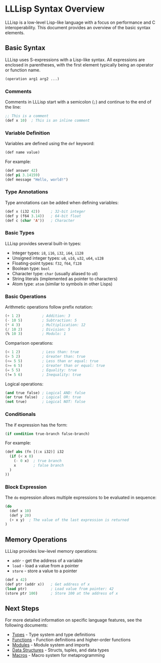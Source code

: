 # LLLisp Syntax Overview

LLLisp is a low-level Lisp-like language with a focus on performance and C interoperability. This document provides an overview of the basic syntax elements.

## Basic Syntax

LLLisp uses S-expressions with a Lisp-like syntax. All expressions are enclosed in parentheses, with the first element typically being an operator or function name.

```lisp
(operation arg1 arg2 ...)
```

### Comments

Comments in LLLisp start with a semicolon (`;`) and continue to the end of the line:

```lisp
;; This is a comment
(def x 10)  ; This is an inline comment
```

### Variable Definition

Variables are defined using the `def` keyword:

```lisp
(def name value)
```

For example:

```lisp
(def answer 42)
(def pi 3.14159)
(def message "Hello, world!")
```

### Type Annotations

Type annotations can be added when defining variables:

```lisp
(def x (i32 42))     ; 32-bit integer
(def y (f64 3.14))   ; 64-bit float
(def c (char 'A'))   ; Character
```

### Basic Types

LLLisp provides several built-in types:

- Integer types: `i8`, `i16`, `i32`, `i64`, `i128`
- Unsigned integer types: `u8`, `u16`, `u32`, `u64`, `u128`
- Floating-point types: `f32`, `f64`, `f128`
- Boolean type: `bool`
- Character type: `char` (usually aliased to `u8`)
- String literals (implemented as pointer to characters)
- Atom type: `atom` (similar to symbols in other Lisps)

### Basic Operations

Arithmetic operations follow prefix notation:

```lisp
(+ 1 2)          ; Addition: 3
(- 10 5)         ; Subtraction: 5
(* 4 3)          ; Multiplication: 12
(/ 10 2)         ; Division: 5
(% 10 3)         ; Modulo: 1
```

Comparison operations:

```lisp
(< 1 2)          ; Less than: true
(> 5 2)          ; Greater than: true
(<= 5 5)         ; Less than or equal: true
(>= 6 5)         ; Greater than or equal: true
(= 5 5)          ; Equality: true
(!= 5 6)         ; Inequality: true
```

Logical operations:

```lisp
(and true false) ; Logical AND: false
(or true false)  ; Logical OR: true
(not true)       ; Logical NOT: false
```

### Conditionals

The if expression has the form:

```lisp
(if condition true-branch false-branch)
```

For example:

```lisp
(def abs (fn [(:x i32)] i32
  (if (< x 0)
    (- 0 x)  ; true branch
    x        ; false branch
  )
))
```

### Block Expression

The `do` expression allows multiple expressions to be evaluated in sequence:

```lisp
(do
  (def x 10)
  (def y 20)
  (+ x y)  ; The value of the last expression is returned
)
```

## Memory Operations

LLLisp provides low-level memory operations:

- `addr` - get the address of a variable
- `load` - load a value from a pointer
- `store` - store a value to a pointer

```lisp
(def x 42)
(def ptr (addr x))   ; Get address of x
(load ptr)           ; Load value from pointer: 42
(store ptr 100)      ; Store 100 at the address of x
```

## Next Steps

For more detailed information on specific language features, see the following documents:
- [Types](types.md) - Type system and type definitions
- [Functions](functions.md) - Function definitions and higher-order functions
- [Modules](modules.md) - Module system and imports
- [Data Structures](data_structures.md) - Structs, tuples, and data types
- [Macros](macros.md) - Macro system for metaprogramming 